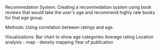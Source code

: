 Recommedation System.
Creating a recommedation system using book reviews that would take the user's age and recommend highly rate books for that age group.

Methods:
Using correlation between ratings and age.

Visualizations:
Bar chart to show age categories
Average rating 
Location analysis - map - density mapping
Year of publication
